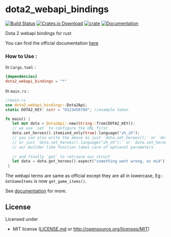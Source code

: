 # dota2_webapi_bindings

[![Build Status](https://travis-ci.com/sn99/dota2_webapi_bindings.svg?branch=master)](https://travis-ci.com/sn99/dota2_webapi_bindings)
[![Crates.io Download](https://img.shields.io/crates/d/dota2_webapi_bindings.svg)](https://crates.io/crates/dota2_webapi_bindings)
[![crate](https://img.shields.io/crates/v/dota2_webapi_bindings.svg)](https://crates.io/crates/dota2_webapi_bindings)
[![Documentation](https://docs.rs/dota2_webapi_bindings/badge.svg)](https://docs.rs/dota2_webapi_bindings) 

Dota 2 webapi bindings for rust

You can find the official documentation [here](https://wiki.teamfortress.com/wiki/WebAPI#Dota_2)

### How to Use :

In `Cargo.toml` :
```toml
[dependencies]
dota2_webapi_bindings = "*"
```
In `main.rs` :

```rust
//main.rs
use dota2_webapi_bindings::Dota2Api;
static DOTA2_KEY: &str = "0123456789"; //example token

fn main() {
   let mut dota = Dota2Api::new(String::from(DOTA2_KEY));
   // we use `set` to configure the URL first
   dota.set_heroes().itemized_only(true).language("zh_zh");
   // you can also write the above as just `dota.set_heroes();` or `dota.set_heroes().itemized_only(true);`
   // or just `dota.set_heroes().language("zh_zh");` or `dota.set_heroes().language("zh_zh").itemized_only(true);`
   // our builder like function takes care of optional parameters
 
   // and finally `get` to retrieve our struct
   let data = dota.get_heroes().expect("something went wrong, ez mid");
 }
 ```

The webapi terms are same as official except they are all in lowercase, Eg : `GetGameItems` is now `get_game_items()`.

See [documentation](https://docs.rs/dota2_webapi_bindings) for more.

## License

Licensed under

 * MIT license ([LICENSE.md](LICENSE.md) or http://opensource.org/licenses/MIT)
